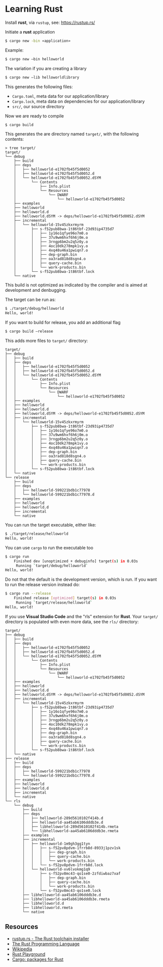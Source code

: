 # Learning Rust

Install **rust**, via `rustup`, see: https://rustup.rs/

Initiate a **rust** application

```bash
$ cargo new -bin «application»
```

Example:

```bash
$ cargo new —bin helloworld
```

The variation if you are creating a library

```bash
$ cargo new —lib helloworldlibrary
```

This generates the following files:

- `Cargo.toml`, meta data for our application/library
- `Cargo.lock`, meta data on dependencies for our application/library
- `src/`, our source directory

Now we are ready to compile

```bash
$ cargo build
```

This generates the are directory named `target/`, with the following contents:

```
> tree target/
target/
└── debug
    ├── build
    ├── deps
    │   ├── helloworld-e1702fb45f5d0052
    │   ├── helloworld-e1702fb45f5d0052.d
    │   └── helloworld-e1702fb45f5d0052.dSYM
    │       └── Contents
    │           ├── Info.plist
    │           └── Resources
    │               └── DWARF
    │                   └── helloworld-e1702fb45f5d0052
    ├── examples
    ├── helloworld
    ├── helloworld.d
    ├── helloworld.dSYM -> deps/helloworld-e1702fb45f5d0052.dSYM
    ├── incremental
    │   └── helloworld-15v45zkxrmyrm
    │       ├── s-f52pub8bwa-1t86tbf-23d93ip4735d7
    │       │   ├── 1y16o1qfye96o7m0.o
    │       │   ├── 37u9wm6hxf6h6j0m.o
    │       │   ├── 3rngp6bm2u2q5z0y.o
    │       │   ├── 4oc10dk278mpk1vy.o
    │       │   ├── 4xq48u46a1pwiqn7.o
    │       │   ├── dep-graph.bin
    │       │   ├── oa3rad818d8sgn4.o
    │       │   ├── query-cache.bin
    │       │   └── work-products.bin
    │       └── s-f52pub8bwa-1t86tbf.lock
    └── native
```

This build is not optimized as indicated by the compiler and is aimed at development and denbugging.

The target can be run as:

```bash
$ ./target/debug/helloworld
Hello, world!
```

If you want to build for release, you add an additional flag

```bash
$ cargo build —release
```

This adds more files to `target/` directory:

```
target/
├── debug
│   ├── build
│   ├── deps
│   │   ├── helloworld-e1702fb45f5d0052
│   │   ├── helloworld-e1702fb45f5d0052.d
│   │   └── helloworld-e1702fb45f5d0052.dSYM
│   │       └── Contents
│   │           ├── Info.plist
│   │           └── Resources
│   │               └── DWARF
│   │                   └── helloworld-e1702fb45f5d0052
│   ├── examples
│   ├── helloworld
│   ├── helloworld.d
│   ├── helloworld.dSYM -> deps/helloworld-e1702fb45f5d0052.dSYM
│   ├── incremental
│   │   └── helloworld-15v45zkxrmyrm
│   │       ├── s-f52pub8bwa-1t86tbf-23d93ip4735d7
│   │       │   ├── 1y16o1qfye96o7m0.o
│   │       │   ├── 37u9wm6hxf6h6j0m.o
│   │       │   ├── 3rngp6bm2u2q5z0y.o
│   │       │   ├── 4oc10dk278mpk1vy.o
│   │       │   ├── 4xq48u46a1pwiqn7.o
│   │       │   ├── dep-graph.bin
│   │       │   ├── oa3rad818d8sgn4.o
│   │       │   ├── query-cache.bin
│   │       │   └── work-products.bin
│   │       └── s-f52pub8bwa-1t86tbf.lock
│   └── native
└── release
    ├── build
    ├── deps
    │   ├── helloworld-599221bdb1c77978
    │   └── helloworld-599221bdb1c77978.d
    ├── examples
    ├── helloworld
    ├── helloworld.d
    ├── incremental
    └── native
```

You can run the target executable, either like:

```bash
$ ./target/release/helloworld
Hello, world!
```

You can use `cargo` to run the executable too

```bash
$ cargo run
    Finished dev [unoptimized + debuginfo] target(s) in 0.03s
     Running `target/debug/helloworld`
Hello, world!
```

Do not that the default is the development version, which is run. If you want to run the release version instead do:

```bash
$ cargo run --release
    Finished release [optimized] target(s) in 0.03s
     Running `target/release/helloworld`
Hello, world!
```

If you use **Visual Studio Code** and the "rls" extension for **Rust**. Your `target/` directory is populated with even more data, see the `rls/` directory:

```
target/
├── debug
│   ├── build
│   ├── deps
│   │   ├── helloworld-e1702fb45f5d0052
│   │   ├── helloworld-e1702fb45f5d0052.d
│   │   └── helloworld-e1702fb45f5d0052.dSYM
│   │       └── Contents
│   │           ├── Info.plist
│   │           └── Resources
│   │               └── DWARF
│   │                   └── helloworld-e1702fb45f5d0052
│   ├── examples
│   ├── helloworld
│   ├── helloworld.d
│   ├── helloworld.dSYM -> deps/helloworld-e1702fb45f5d0052.dSYM
│   ├── incremental
│   │   └── helloworld-15v45zkxrmyrm
│   │       ├── s-f52pub8bwa-1t86tbf-23d93ip4735d7
│   │       │   ├── 1y16o1qfye96o7m0.o
│   │       │   ├── 37u9wm6hxf6h6j0m.o
│   │       │   ├── 3rngp6bm2u2q5z0y.o
│   │       │   ├── 4oc10dk278mpk1vy.o
│   │       │   ├── 4xq48u46a1pwiqn7.o
│   │       │   ├── dep-graph.bin
│   │       │   ├── oa3rad818d8sgn4.o
│   │       │   ├── query-cache.bin
│   │       │   └── work-products.bin
│   │       └── s-f52pub8bwa-1t86tbf.lock
│   └── native
├── release
│   ├── build
│   ├── deps
│   │   ├── helloworld-599221bdb1c77978
│   │   └── helloworld-599221bdb1c77978.d
│   ├── examples
│   ├── helloworld
│   ├── helloworld.d
│   ├── incremental
│   └── native
└── rls
    └── debug
        ├── build
        ├── deps
        │   ├── helloworld-289d5610102f414b.d
        │   ├── helloworld-aa45ab6106dddb3e.d
        │   ├── libhelloworld-289d5610102f414b.rmeta
        │   └── libhelloworld-aa45ab6106dddb3e.rmeta
        ├── examples
        ├── incremental
        │   ├── helloworld-1m9gh3gg1tyn
        │   │   ├── s-f52pv8pdvm-1frrb8d-8933j1pzv1sk
        │   │   │   ├── dep-graph.bin
        │   │   │   ├── query-cache.bin
        │   │   │   └── work-products.bin
        │   │   └── s-f52pv8pdvm-1frrb8d.lock
        │   └── helloworld-xv6lvokmg1q9
        │       ├── s-f52pv8mc43-qo1se0-2zfdiwbaz7xaf
        │       │   ├── dep-graph.bin
        │       │   ├── query-cache.bin
        │       │   └── work-products.bin
        │       └── s-f52pv8mc43-qo1se0.lock
        ├── libhelloworld-aa45ab6106dddb3e.d
        ├── libhelloworld-aa45ab6106dddb3e.rmeta
        ├── libhelloworld.d
        ├── libhelloworld.rmeta
        └── native
```

## Resources

- [rustup.rs - The Rust toolchain installer](https://rustup.rs/)
- [The Rust Programming Language](https://www.rust-lang.org/en-US/)
- [Wikipedia](https://en.wikipedia.org/wiki/Rust_(programming_language))
- [Rust Playground](https://play.rust-lang.org/)
- [Cargo: packages for Rust](https://crates.io/)
